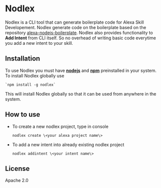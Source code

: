 # Nodlex

Nodlex is a CLI tool that can generate boilerplate code for Alexa Skill Developement. Nodlex generate code on the boilerplate based on the repository [alexa-nodejs-boilerplate](https://github.com/as-ajitsingh/alexa-nodejs-boilerplate.git). Nodlex also provides functionality to **Add Intent** from CLI itself. So no overhead of writing basic code everytime you add a new intent to your skill. 

## Installation
  
 To use Nodlex you must have [**nodejs**](https://nodejs.org/) and [**npm**](https://nodejs.org/) preinstalled in your system. To install Nodlex globally use 

	`npm install -g nodlex`

This will install Nodlex globally so that it can be used from anywhere in the system.

## How to use

 - To create a new nodlex project, type in console  

    `nodlex create \<your alexa project name\>`

 - To add a new intent into already existing nodlex project

    `nodlex addintent \<your intent name\>`

## License

Apache 2.0